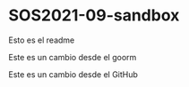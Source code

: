 # SOS2021-09-sandbox

Esto es el readme 

Este es un cambio desde el goorm

Este es un cambio desde el GitHub
